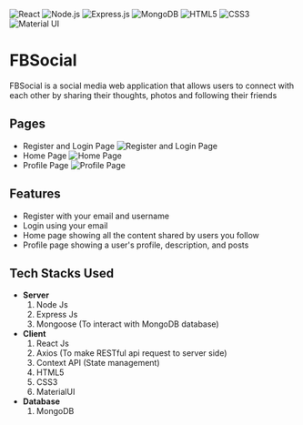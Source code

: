 ![React](https://img.shields.io/badge/React-20232A?style=for-the-badge&logo=react&logoColor=61DAFB)
![Node.js](https://img.shields.io/badge/Node.js-339933?style=for-the-badge&logo=nodedotjs&logoColor=white)
![Express.js](https://img.shields.io/badge/Express.js-000000?style=for-the-badge&logo=express&logoColor=white)
![MongoDB](https://img.shields.io/badge/MongoDB-white?style=for-the-badge&logo=mongodb&logoColor=4EA94B)
![HTML5](https://img.shields.io/badge/HTML5-E34F26?style=for-the-badge&logo=html5&logoColor=white)
![CSS3](https://img.shields.io/badge/CSS3-1572B6?style=for-the-badge&logo=css3&logoColor=white)
![Material UI](https://img.shields.io/badge/Material--UI-0081CB?style=for-the-badge&logo=material-ui&logoColor=white)

# FBSocial
FBSocial is a social media web application that allows users to connect with each other by sharing their thoughts, photos and following their friends

## Pages
- Register and Login Page
![Register and Login Page](https://github.com/Valkyrie006/Social-Media-App/blob/master/assets/Register_Login_Page.gif)
- Home Page
![Home Page](https://github.com/Valkyrie006/Social-Media-App/blob/master/assets/HomePage.png)
- Profile Page
![Profile Page](https://github.com/Valkyrie006/Social-Media-App/blob/master/assets/ProfilePage.png)
## Features
- Register with your email and username
- Login using your email
- Home page showing all the content shared by users you follow
- Profile page showing a user's profile, description, and posts

## Tech Stacks Used
- **Server**
    1. Node Js
    2. Express Js
    3. Mongoose (To interact with MongoDB database)
- **Client**
    1. React Js
    2. Axios (To make RESTful api request to server side)
    3. Context API (State management)
    4. HTML5
    5. CSS3
    6. MaterialUI
- **Database**
    1. MongoDB
